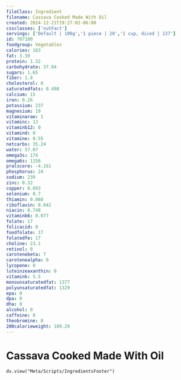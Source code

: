 ```yaml
---
fileClass: Ingredient
filename: Cassava Cooked Made With Oil
created: 2024-12-21T19:27:02-06:00
cssclasses: ['nutFact']
servings: ['Default | 100g','1 piece | 20','1 cup, diced | 137']
id: 787180
foodgroup: Vegetables
calories: 183
fat: 3.39
protein: 1.32
carbohydrate: 37.04
sugars: 1.65
fiber: 1.8
cholesterol: 0
saturatedfats: 0.498
calcium: 15
iron: 0.26
potassium: 237
magnesium: 19
vitaminarae: 1
vitaminc: 13
vitaminb12: 0
vitamind: 0
vitamine: 0.55
netcarbs: 35.24
water: 57.07
omega3s: 174
omega6s: 1156
pralscore: -4.161
phosphorus: 24
sodium: 239
zinc: 0.32
copper: 0.093
selenium: 0.7
thiamin: 0.068
riboflavin: 0.042
niacin: 0.748
vitaminb6: 0.077
folate: 17
folicacid: 0
foodfolate: 17
folatedfe: 17
choline: 23.1
retinol: 0
carotenebeta: 7
carotenealpha: 0
lycopene: 0
luteinzeaxanthin: 0
vitamink: 5.5
monounsaturatedfat: 1377
polyunsaturatedfat: 1329
epa: 0
dpa: 0
dha: 0
alcohol: 0
caffeine: 0
theobromine: 0
200calorieweight: 109.29
---
```


# Cassava Cooked Made With Oil

```dataviewjs
dv.view("Meta/Scripts/IngredientsFooter")
```
